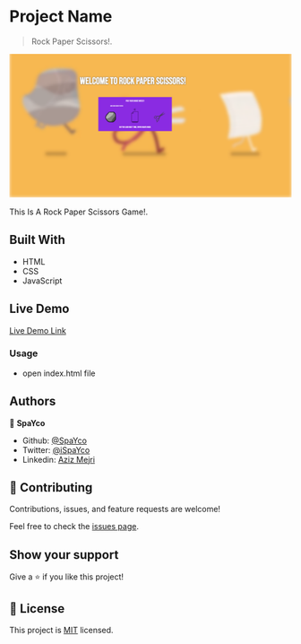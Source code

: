 # Project Name

> Rock Paper Scissors!.

![screenshot](./demo.png)

This Is A Rock Paper Scissors Game!.

## Built With

- HTML
- CSS
- JavaScript

## Live Demo

[Live Demo Link](https://raw.githack.com/Spayco/rock-paper-scissors/master/index.html)


### Usage

- open index.html file

## Authors

👤 **SpaYco**

- Github: [@SpaYco](https://github.com/SpaYco)
- Twitter: [@iSpaYco](https://twitter.com/iSpaYco)
- Linkedin: [Aziz Mejri](https://www.linkedin.com/in/spayco/)

## 🤝 Contributing

Contributions, issues, and feature requests are welcome!

Feel free to check the [issues page](issues/).

## Show your support

Give a ⭐️ if you like this project!
## 📝 License

This project is [MIT](LICENSE) licensed.
